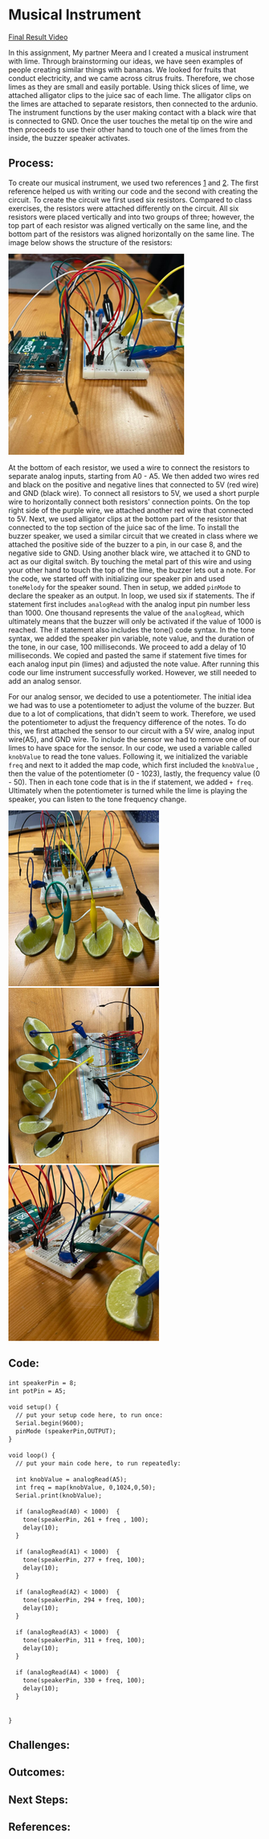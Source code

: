 
# Musical Instrument
[Final Result Video]()

In this assignment, My partner Meera and I created a musical instrument with lime. Through brainstorming our ideas, we have seen examples of people creating similar things with bananas. We looked for fruits that conduct electricity, and we came across citrus fruits. Therefore, we chose limes as they are small and easily portable. Using thick slices of lime, we attached alligator clips to the juice sac of each lime. The alligator clips on the limes are attached to separate resistors, then connected to the ardunio. The instrument functions by the user making contact with a black wire that is connected to GND. Once the user touches the metal tip on the wire and then proceeds to use their other hand to touch one of the limes from the inside, the buzzer speaker activates. 

## Process: 

To create our musical instrument, we used two references [1](https://create.arduino.cc/projecthub/Heathen_Hacks-v2/playing-tones-using-bananas-c4c1ff) and [2](). The first reference helped us with writing our code and the second with creating the circuit. To create the circuit we first used six resistors. Compared to class exercises, the resistors were attached differently on the circuit. All six resistors were placed vertically and into two groups of three; however, the top part of each resistor was aligned vertically on the same line, and the bottom part of the resistors was aligned horizontally on the same line. The image below shows the structure of the resistors:

<img src= "https://github.com/FatemaAlhameli/Intro-to-IM-/blob/main/Instrument%201.jpg" width = "350" height = "400"> 

At the bottom of each resistor, we used a wire to connect the resistors to separate analog inputs, starting from A0 - A5. We then added two wires red and black on the positive and negative lines that connected to 5V (red wire) and GND (black wire). To connect all resistors to 5V, we used a short purple wire to horizontally connect both resistors' connection points. On the top right side of the purple wire, we attached another red wire that connected to 5V. Next, we used alligator clips at the bottom part of the resistor that connected to the top section of the juice sac of the lime. To install the buzzer speaker, we used a similar circuit that we created in class where we attached the positive side of the buzzer to a pin, in our case 8, and the negative side to GND. Using another black wire, we attached it to GND to act as our digital switch. By touching the metal part of this wire and using your other hand to touch the top of the lime, the buzzer lets out a note. For the code, we started off with initializing our speaker pin and used ```toneMelody``` for the speaker sound. Then in setup, we added ```pinMode``` to declare the speaker as an output. In loop, we used six if statements. The if statement first includes ```analogRead``` with the analog input pin number less than 1000. One thousand represents the value of the ```analogRead```, which ultimately means that the buzzer will only be activated if the value of 1000 is reached. The if statement also includes the tone() code syntax. In the tone syntax, we added the speaker pin variable, note value, and the duration of the tone, in our case, 100 milliseconds. We proceed to add a delay of 10 milliseconds. We copied and pasted the same if statement five times for each analog input pin (limes) and adjusted the note value. After running this code our lime instrument successfully worked. However, we still needed to add an analog sensor. 

For our analog sensor, we decided to use a potentiometer. The initial idea we had was to use a potentiometer to adjust the volume of the buzzer. But due to a lot of complications, that didn't seem to work. Therefore, we used the potentiometer to adjust the frequency difference of the notes. To do this, we first attached the sensor to our circuit with a 5V wire, analog input wire(A5), and GND wire. To include the sensor we had to remove one of our limes to have space for the sensor. In our code, we used a variable called ```knobValue``` to read the tone values. Following it, we initialized the variable ```freq``` and next to it added the map code, which first included the ```knobValue``` , then the value of the potentiometer (0 - 1023), lastly, the frequency value (0 - 50). Then in each tone code that is in the if statement, we added ```+ freq```. Ultimately when the potentiometer is turned while the lime is playing the speaker, you can listen to the tone frequency change. 

<img src= "https://github.com/FatemaAlhameli/Intro-to-IM-/blob/main/Instrument%202.jpg" width = "300" height = "350">  <img src= "https://github.com/FatemaAlhameli/Intro-to-IM-/blob/main/Instrument%203.jpg" width = "300" height = "350"> <img src= "https://github.com/FatemaAlhameli/Intro-to-IM-/blob/main/Instrument%204.jpg" width = "300" height = "350">   

## Code:

```
int speakerPin = 8;
int potPin = A5;

void setup() {
  // put your setup code here, to run once:
  Serial.begin(9600);
  pinMode (speakerPin,OUTPUT);
}

void loop() {
  // put your main code here, to run repeatedly:

  int knobValue = analogRead(A5);
  int freq = map(knobValue, 0,1024,0,50);
  Serial.print(knobValue);
  
  if (analogRead(A0) < 1000)  {
    tone(speakerPin, 261 + freq , 100);
    delay(10);
  }

  if (analogRead(A1) < 1000)  {
    tone(speakerPin, 277 + freq, 100);
    delay(10);
  }

  if (analogRead(A2) < 1000)  {
    tone(speakerPin, 294 + freq, 100);
    delay(10);
  }

  if (analogRead(A3) < 1000)  {
    tone(speakerPin, 311 + freq, 100);
    delay(10);
  }

  if (analogRead(A4) < 1000)  {
    tone(speakerPin, 330 + freq, 100);
    delay(10);
  }


}

```

## Challenges:

## Outcomes:

## Next Steps: 

## References: 
